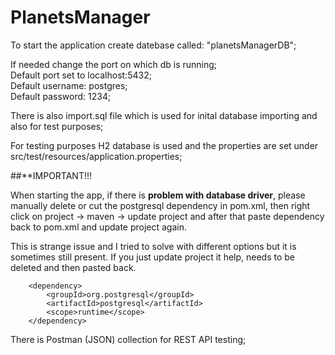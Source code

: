 # PlanetsManager

To start the application create datebase called: "planetsManagerDB";

If needed change the port on which db is running;   
Default port set to localhost:5432;  
Default username: postgres;  
Default password: 1234;  

There is also import.sql file which is used for inital database importing and also for test purposes;  

For testing purposes H2 database is used and the properties are set under src/test/resources/application.properties;

##**IMPORTANT!!!

When starting the app, if there is **problem with database driver**, please manually delete or cut the postgresql dependency in pom.xml,
then right click on project -> maven -> update project and after that paste dependency back to pom.xml and update project again.

This is strange issue and I tried to solve with different options but it is sometimes still present.
If you just update project it help, needs to be deleted and then pasted back.

		<dependency>
			<groupId>org.postgresql</groupId>
			<artifactId>postgresql</artifactId>
			<scope>runtime</scope>
		</dependency>

There is Postman (JSON) collection for REST API testing;
